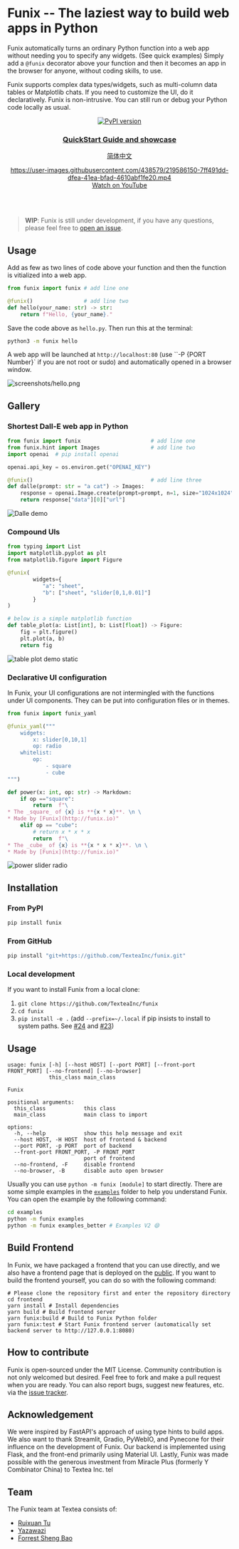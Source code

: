 # Funix -- The laziest way to build web apps in Python

Funix automatically turns an ordinary Python function into a web app without needing you to specify any widgets. (See quick examples)
Simply add a `@funix` decorator above your function and then it becomes an app in the browser for anyone, without coding skills, to use.

Funix supports complex data types/widgets, such as multi-column data tables or Matplotlib chats.
If you need to customize the UI, do it declaratively.
Funix is non-intrusive. You can still run or debug your Python code locally as usual.


<div align="center">

[![PyPI version](https://badge.fury.io/py/funix.svg)](https://badge.fury.io/py/funix)

<h3><a href="https://github.com/TexteaInc/funix-doc/blob/main/QuickStart.md">QuickStart Guide and showcase</a>  </h3>

[简体中文](README.zh-CN.md)

https://user-images.githubusercontent.com/438579/219586150-7ff491dd-dfea-41ea-bfad-4610abf1fe20.mp4 <br>
<a href="https://www.youtube.com/watch?v=UGp5gbR8f3c">Watch on YouTube</a>

<br /><br />

</div>


> **WIP**: Funix is still under development, if you have any questions, please feel free to [open an issue](https://github.com/TexteaInc/funix/issues/new).


## Usage 

Add as few as two lines of code above your function and then the function is vitialized into a web app. 

```python
from funix import funix # add line one

@funix()                # add line two 
def hello(your_name: str) -> str:
    return f"Hello, {your_name}."
```

Save the code above as `hello.py`.
Then run this at the terminal:

```bash
python3 -m funix hello
```

A web app will be launched at `http://localhost:80` (use ``-P {PORT Number}` if you are not root or sudo) and automatically opened in a browser window.

![screenshots/hello.png](https://github.com/TexteaInc/funix-doc/raw/main/screenshots/hello.png)


## Gallery

### Shortest Dall-E web app in Python

```python
from funix import funix                      # add line one 
from funix.hint import Images                # add line two
import openai  # pip install openai

openai.api_key = os.environ.get("OPENAI_KEY")

@funix()                                     # add line three 
def dalle(prompt: str = "a cat") -> Images:  
    response = openai.Image.create(prompt=prompt, n=1, size="1024x1024")
    return response["data"][0]["url"]
```

![Dalle demo](https://github.com/TexteaInc/funix-doc/raw/main/screenshots/dalle.jpg)

### Compound UIs

```python 
from typing import List 
import matplotlib.pyplot as plt
from matplotlib.figure import Figure

@funix(
        widgets={
           "a": "sheet",
           "b": ["sheet", "slider[0,1,0.01]"]
        }
)

# below is a simple matplotlib function 
def table_plot(a: List[int], b: List[float]) -> Figure:
    fig = plt.figure()
    plt.plot(a, b)
    return fig
```

![table plot demo static](https://github.com/TexteaInc/funix-doc/raw/main/screenshots/table_plot.png)

### Declarative UI configuration 

In Funix, your UI configurations are not intermingled with the functions under UI components. They can be put into configuration files or in themes. 

```python
from funix import funix_yaml

@funix_yaml("""
    widgets:
        x: slider[0,10,1]
        op: radio
    whitelist:
        op: 
            - square
            - cube
""")

def power(x: int, op: str) -> Markdown:
    if op =="square":
        return  f"\
* The _square_ of {x} is **{x * x}**. \n \
* Made by [Funix](http://funix.io)"
    elif op == "cube":
        # return x * x * x
        return  f"\
* The _cube_ of {x} is **{x * x * x}**. \n \
* Made by [Funix](http://funix.io)"
```

![power slider radio](https://github.com/TexteaInc/funix-doc/raw/main/screenshots/power_slider_radio.png)


## Installation

### From PyPI

```bash
pip install funix
```

### From GitHub

```bash
pip install "git+https://github.com/TexteaInc/funix.git"
```

### Local development

If you want to install Funix from a local clone:

1. `git clone https://github.com/TexteaInc/funix`
2. `cd funix`
3. `pip install -e .` (add `--prefix=~/.local` if pip insists to install to system paths. See [#24](https://github.com/TexteaInc/funix/issues/24) and [#23](https://github.com/TexteaInc/funix/issues/23))


## Usage

```text
usage: funix [-h] [--host HOST] [--port PORT] [--front-port FRONT_PORT] [--no-frontend] [--no-browser]
             this_class main_class

Funix

positional arguments:
  this_class            this class
  main_class            main class to import

options:
  -h, --help            show this help message and exit
  --host HOST, -H HOST  host of frontend & backend
  --port PORT, -p PORT  port of backend
  --front-port FRONT_PORT, -P FRONT_PORT
                        port of frontend
  --no-frontend, -F     disable frontend
  --no-browser, -B      disable auto open browser
```

Usually you can use `python -m funix [module]` to start directly.
There are some simple examples in the [`examples`](./examples/) folder to help you understand Funix.
You can open the example by the following command:

```bash
cd examples
python -m funix examples
python -m funix examples_better # Examples V2 😄
```

## Build Frontend

In Funix, we have packaged a frontend that you can use directly,
and we also have a frontend page that is deployed on the [public](https://pdf.textea.io/).
If you want to build the frontend yourself, you can do so with the following command:

```
# Please clone the repository first and enter the repository directory
cd frontend
yarn install # Install dependencies
yarn build # Build frontend server
yarn funix:build # Build to Funix Python folder
yarn funix:test # Start Funix frontend server (automatically set backend server to http://127.0.0.1:8080)
```

## How to contribute 

Funix is open-sourced under the MIT License. Community contribution is not only welcomed but desired. Feel free to fork and make a pull request when you are ready. You can also report bugs, suggest new features, etc. via the [issue tracker](https://github.com/TexteaInc/funix/issues/new).

## Acknowledgement
We were inspired by FastAPI's approach of using type hints to build apps. We also want to thank Streamlit, Gradio, PyWebIO, and Pynecone for their influence on the development of Funix. Our backend is implemented using Flask, and the front-end primarily using Material UI. Lastly, Funix was made possible with the generous investment from Miracle Plus (formerly Y Combinator China) to Textea Inc. tel

## Team
The Funix team at Textea consists of:
* [Ruixuan Tu](https://github.com/Turx)
* [Yazawazi](https://github.com/Yazawazi)
* [Forrest Sheng Bao](https://forrestbao.github.io/)